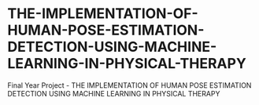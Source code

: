 # THE-IMPLEMENTATION-OF-HUMAN-POSE-ESTIMATION-DETECTION-USING-MACHINE-LEARNING-IN-PHYSICAL-THERAPY
 Final Year Project - THE IMPLEMENTATION OF HUMAN POSE ESTIMATION DETECTION USING MACHINE LEARNING IN PHYSICAL THERAPY
